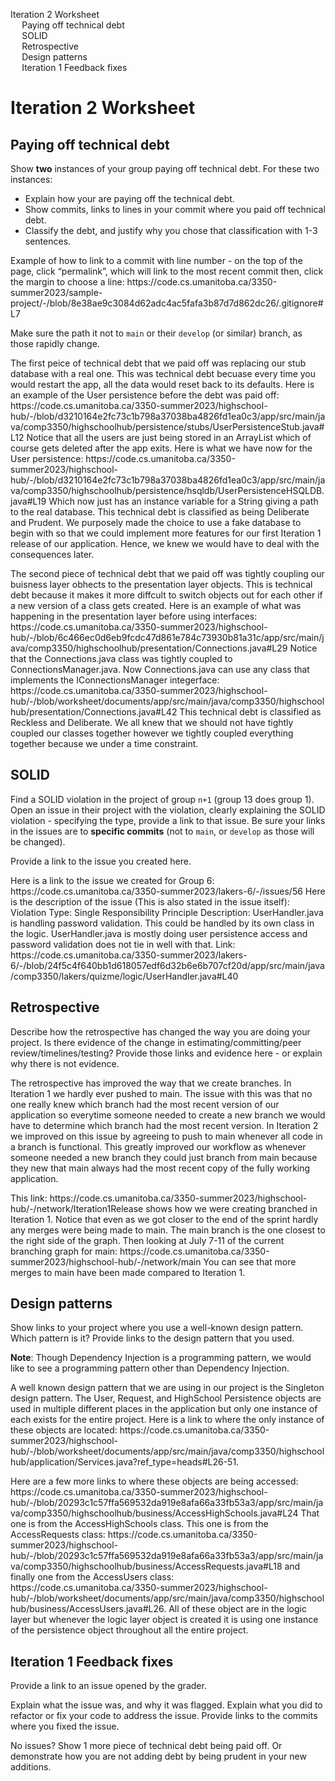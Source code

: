 <!DOCTYPE html>
<html xmlns="http://www.w3.org/1999/xhtml" lang xml:lang>
<head>
  <meta charset="utf-8" />
  <meta name="generator" content="pandoc" />
  <meta name="viewport" content="width=device-width, initial-scale=1.0, user-scalable=yes" />
  <style>
</style>
</head>
<body>
<nav id="TOC" role="doc-toc">
<ul>
<li><a href="#iteration-2-worksheet" id="toc-iteration-2-worksheet">Iteration 2 Worksheet</a>
<ul>
<li><a href="#paying-off-technical-debt" id="toc-paying-off-technical-debt">Paying off technical debt</a></li>
<li><a href="#solid" id="toc-solid">SOLID</a></li>
<li><a href="#retrospective" id="toc-retrospective">Retrospective</a></li>
<li><a href="#design-patterns" id="toc-design-patterns">Design
patterns</a></li>
<li><a href="#iteration-1-feedback-fixes" id="toc-iteration-1-feedback-fixes">Iteration 1 Feedback fixes</a></li>
</ul></li>
</ul>
</nav>
<h1 id="iteration-2-worksheet">Iteration 2 Worksheet</h1>
<h2 id="paying-off-technical-debt">Paying off technical debt</h2>
<p>Show <strong>two</strong> instances of your group paying off
technical debt. For these two instances:</p>
<ul>
<li>Explain how your are paying off the technical debt.</li>
<li>Show commits, links to lines in your commit where you paid off
technical debt.</li>
<li>Classify the debt, and justify why you chose that classification
with 1-3 sentences.</li>
</ul>
<p>Example of how to link to a commit with line number - on the top of
the page, click “permalink”, which will link to the most recent commit
then, click the margin to choose a line:
https://code.cs.umanitoba.ca/3350-summer2023/sample-project/-/blob/8e38ae9c3084d62adc4ac5fafa3b87d7d862dc26/.gitignore#L7</p>
<p>Make sure the path it not to <code>main</code> or their
<code>develop</code> (or similar) branch, as those rapidly change.</p>
<p>The first peice of technical debt that we paid off was replacing our stub database with a real one. This was technical debt
becuase every time you would restart the app, all the data would reset back to its defaults. Here is an example of the User persistence before the debt was paid off: https://code.cs.umanitoba.ca/3350-summer2023/highschool-hub/-/blob/d3210164e2fc73c1b798a37038ba4826fd1ea0c3/app/src/main/java/comp3350/highschoolhub/persistence/stubs/UserPersistenceStub.java#L12 Notice
that all the users are just being stored in an ArrayList which of course gets deleted after the app exits. Here is what we have now for the User persistence: https://code.cs.umanitoba.ca/3350-summer2023/highschool-hub/-/blob/d3210164e2fc73c1b798a37038ba4826fd1ea0c3/app/src/main/java/comp3350/highschoolhub/persistence/hsqldb/UserPersistenceHSQLDB.java#L19 Which now just has
an instance variable for a String giving a path to the real database. This technical debt is classified as being Deliberate and Prudent. We purposely made the choice to use a fake database
to begin with so that we could implement more features for our first Iteration 1 release of our application. Hence, we knew we would have to deal with the consequences later.</p>
<p>The second piece of technical debt that we paid off was tightly coupling our buisness layer obhects to the presentation layer objects. This is technical debt because it makes it more diffcult to switch objects out for each other if a new version of a class gets created. Here is an example of what was happening in the presentation layer before using interfaces: https://code.cs.umanitoba.ca/3350-summer2023/highschool-hub/-/blob/6c466ec0d6eb9fcdc47d861e784c73930b81a31c/app/src/main/java/comp3350/highschoolhub/presentation/Connections.java#L29
Notice that the Connections.java class was tightly coupled to ConnectionsManager.java. Now Connections.java can use any class that implements the IConnectionsManager integerface: https://code.cs.umanitoba.ca/3350-summer2023/highschool-hub/-/blob/worksheet/documents/app/src/main/java/comp3350/highschoolhub/presentation/Connections.java#L42 
This technical debt is classified as Reckless and Deliberate. We all knew that we should not have tightly coupled our classes together however we tightly coupled everything together because we under a time constraint.</p>
<h2 id="solid">SOLID</h2>
<p>Find a SOLID violation in the project of group <code>n+1</code>
(group 13 does group 1). Open an issue in their project with the
violation, clearly explaining the SOLID violation - specifying the type,
provide a link to that issue. Be sure your links in the issues are to
<strong>specific commits</strong> (not to <code>main</code>, or
<code>develop</code> as those will be changed).</p>
<p>Provide a link to the issue you created here.</p>
<p>Here is a link to the issue we created for Group 6: https://code.cs.umanitoba.ca/3350-summer2023/lakers-6/-/issues/56
Here is the description of the issue (This is also stated in the issue itself): Violation Type: Single Responsibility Principle
Description: UserHandler.java is handling password validation. This could be handled by its own class in the logic. UserHandler.java is mostly doing
user persistence access and password validation does not tie in well with that.
Link: https://code.cs.umanitoba.ca/3350-summer2023/lakers-6/-/blob/24f5c4f640bb1d618057edf6d32b6e6b707cf20d/app/src/main/java/comp3350/lakers/quizme/logic/UserHandler.java#L40</p>
<h2 id="retrospective">Retrospective</h2>
<p>Describe how the retrospective has changed the way you are doing your
project. Is there evidence of the change in estimating/committing/peer
review/timelines/testing? Provide those links and evidence here - or
explain why there is not evidence.</p>
<p>The retrospective has improved the way that we create branches. In Iteration 1 we hardly 
ever pushed to main. The issue with this was that no one really knew which branch had
the most recent version of our application so everytime someone needed to create a new branch
we would have to determine which branch had the most recent version. In Iteration 2 we improved on this issue
by agreeing to push to main whenever all code in a branch is functional. This greatly improved our workflow
as whenever someone needed a new branch they could just branch from main because they new that main always had the
most recent copy of the fully working application.</p>
<p>This link: https://code.cs.umanitoba.ca/3350-summer2023/highschool-hub/-/network/Iteration1Release
shows how we were creating branched in Iteration 1. Notice that even as we got closer to the end of the sprint hardly any
merges were being made to main. The main branch is the one closest to the right side of the graph. Then looking at July 7-11 of the current 
branching graph for main: https://code.cs.umanitoba.ca/3350-summer2023/highschool-hub/-/network/main
You can see that more merges to main have been made compared to Iteration 1.</p>
<h2 id="design-patterns">Design patterns</h2>
<p>Show links to your project where you use a well-known design pattern.
Which pattern is it? Provide links to the design pattern that you
used.</p>
<p><strong>Note</strong>: Though Dependency Injection is a programming
pattern, we would like to see a programming pattern other than
Dependency Injection.</p>
<p>A well known design pattern that we are using in our project is the Singleton design pattern. The User, Request, and HighSchool Persistence 
objects are used in multiple different places in the application but only one instance of each exists for the entire project. Here is a link
to where the only instance of these objects are located: https://code.cs.umanitoba.ca/3350-summer2023/highschool-hub/-/blob/worksheet/documents/app/src/main/java/comp3350/highschoolhub/application/Services.java?ref_type=heads#L26-51.</p>
<p>Here are a few more links to where these objects are being accessed: https://code.cs.umanitoba.ca/3350-summer2023/highschool-hub/-/blob/20293c1c57ffa569532da919e8afa66a33fb53a3/app/src/main/java/comp3350/highschoolhub/business/AccessHighSchools.java#L24 That one is from the AccessHighSchools class.
This one is from the AccessRequests class: https://code.cs.umanitoba.ca/3350-summer2023/highschool-hub/-/blob/20293c1c57ffa569532da919e8afa66a33fb53a3/app/src/main/java/comp3350/highschoolhub/business/AccessRequests.java#L18 and finally one from the AccessUsers class: https://code.cs.umanitoba.ca/3350-summer2023/highschool-hub/-/blob/worksheet/documents/app/src/main/java/comp3350/highschoolhub/business/AccessUsers.java#L26. All of these object are in the logic layer but
whenever the logic layer object is created it is using one instance of the persistence object throughout all the entire project.</p>
<h2 id="iteration-1-feedback-fixes">Iteration 1 Feedback fixes</h2>
<p>Provide a link to an issue opened by the grader.</p>
<p>Explain what the issue was, and why it was flagged. Explain what you
did to refactor or fix your code to address the issue. Provide links to
the commits where you fixed the issue.</p>
<p>No issues? Show 1 more piece of technical debt being paid off. Or
demonstrate how you are not adding debt by being prudent in your new
additions.</p>
</body>
</html>
